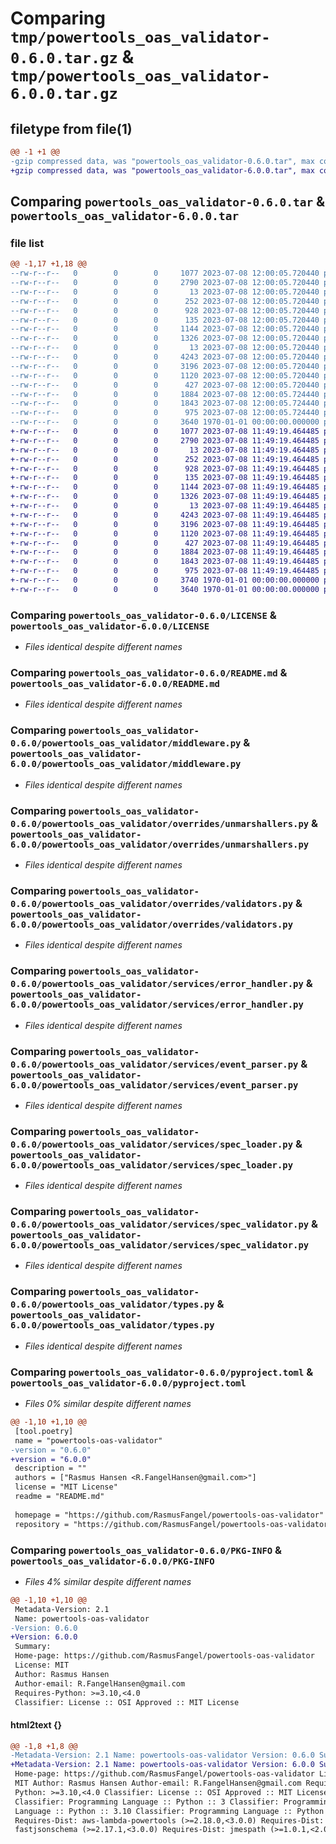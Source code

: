 # Comparing `tmp/powertools_oas_validator-0.6.0.tar.gz` & `tmp/powertools_oas_validator-6.0.0.tar.gz`

## filetype from file(1)

```diff
@@ -1 +1 @@
-gzip compressed data, was "powertools_oas_validator-0.6.0.tar", max compression
+gzip compressed data, was "powertools_oas_validator-6.0.0.tar", max compression
```

## Comparing `powertools_oas_validator-0.6.0.tar` & `powertools_oas_validator-6.0.0.tar`

### file list

```diff
@@ -1,17 +1,18 @@
--rw-r--r--   0        0        0     1077 2023-07-08 12:00:05.720440 powertools_oas_validator-0.6.0/LICENSE
--rw-r--r--   0        0        0     2790 2023-07-08 12:00:05.720440 powertools_oas_validator-0.6.0/README.md
--rw-r--r--   0        0        0       13 2023-07-08 12:00:05.720440 powertools_oas_validator-0.6.0/powertools_oas_validator/__init__.py
--rw-r--r--   0        0        0      252 2023-07-08 12:00:05.720440 powertools_oas_validator-0.6.0/powertools_oas_validator/exceptions.py
--rw-r--r--   0        0        0      928 2023-07-08 12:00:05.720440 powertools_oas_validator-0.6.0/powertools_oas_validator/middleware.py
--rw-r--r--   0        0        0      135 2023-07-08 12:00:05.720440 powertools_oas_validator-0.6.0/powertools_oas_validator/overrides/__init__.py
--rw-r--r--   0        0        0     1144 2023-07-08 12:00:05.720440 powertools_oas_validator-0.6.0/powertools_oas_validator/overrides/unmarshallers.py
--rw-r--r--   0        0        0     1326 2023-07-08 12:00:05.720440 powertools_oas_validator-0.6.0/powertools_oas_validator/overrides/validators.py
--rw-r--r--   0        0        0       13 2023-07-08 12:00:05.720440 powertools_oas_validator-0.6.0/powertools_oas_validator/services/__init__.py
--rw-r--r--   0        0        0     4243 2023-07-08 12:00:05.720440 powertools_oas_validator-0.6.0/powertools_oas_validator/services/error_handler.py
--rw-r--r--   0        0        0     3196 2023-07-08 12:00:05.720440 powertools_oas_validator-0.6.0/powertools_oas_validator/services/event_parser.py
--rw-r--r--   0        0        0     1120 2023-07-08 12:00:05.720440 powertools_oas_validator-0.6.0/powertools_oas_validator/services/spec_loader.py
--rw-r--r--   0        0        0      427 2023-07-08 12:00:05.720440 powertools_oas_validator-0.6.0/powertools_oas_validator/services/spec_parser.py
--rw-r--r--   0        0        0     1884 2023-07-08 12:00:05.724440 powertools_oas_validator-0.6.0/powertools_oas_validator/services/spec_validator.py
--rw-r--r--   0        0        0     1843 2023-07-08 12:00:05.724440 powertools_oas_validator-0.6.0/powertools_oas_validator/types.py
--rw-r--r--   0        0        0      975 2023-07-08 12:00:05.724440 powertools_oas_validator-0.6.0/pyproject.toml
--rw-r--r--   0        0        0     3640 1970-01-01 00:00:00.000000 powertools_oas_validator-0.6.0/PKG-INFO
+-rw-r--r--   0        0        0     1077 2023-07-08 11:49:19.464485 powertools_oas_validator-6.0.0/LICENSE
+-rw-r--r--   0        0        0     2790 2023-07-08 11:49:19.464485 powertools_oas_validator-6.0.0/README.md
+-rw-r--r--   0        0        0       13 2023-07-08 11:49:19.464485 powertools_oas_validator-6.0.0/powertools_oas_validator/__init__.py
+-rw-r--r--   0        0        0      252 2023-07-08 11:49:19.464485 powertools_oas_validator-6.0.0/powertools_oas_validator/exceptions.py
+-rw-r--r--   0        0        0      928 2023-07-08 11:49:19.464485 powertools_oas_validator-6.0.0/powertools_oas_validator/middleware.py
+-rw-r--r--   0        0        0      135 2023-07-08 11:49:19.464485 powertools_oas_validator-6.0.0/powertools_oas_validator/overrides/__init__.py
+-rw-r--r--   0        0        0     1144 2023-07-08 11:49:19.464485 powertools_oas_validator-6.0.0/powertools_oas_validator/overrides/unmarshallers.py
+-rw-r--r--   0        0        0     1326 2023-07-08 11:49:19.464485 powertools_oas_validator-6.0.0/powertools_oas_validator/overrides/validators.py
+-rw-r--r--   0        0        0       13 2023-07-08 11:49:19.464485 powertools_oas_validator-6.0.0/powertools_oas_validator/services/__init__.py
+-rw-r--r--   0        0        0     4243 2023-07-08 11:49:19.464485 powertools_oas_validator-6.0.0/powertools_oas_validator/services/error_handler.py
+-rw-r--r--   0        0        0     3196 2023-07-08 11:49:19.464485 powertools_oas_validator-6.0.0/powertools_oas_validator/services/event_parser.py
+-rw-r--r--   0        0        0     1120 2023-07-08 11:49:19.464485 powertools_oas_validator-6.0.0/powertools_oas_validator/services/spec_loader.py
+-rw-r--r--   0        0        0      427 2023-07-08 11:49:19.464485 powertools_oas_validator-6.0.0/powertools_oas_validator/services/spec_parser.py
+-rw-r--r--   0        0        0     1884 2023-07-08 11:49:19.464485 powertools_oas_validator-6.0.0/powertools_oas_validator/services/spec_validator.py
+-rw-r--r--   0        0        0     1843 2023-07-08 11:49:19.464485 powertools_oas_validator-6.0.0/powertools_oas_validator/types.py
+-rw-r--r--   0        0        0      975 2023-07-08 11:49:19.464485 powertools_oas_validator-6.0.0/pyproject.toml
+-rw-r--r--   0        0        0     3740 1970-01-01 00:00:00.000000 powertools_oas_validator-6.0.0/setup.py
+-rw-r--r--   0        0        0     3640 1970-01-01 00:00:00.000000 powertools_oas_validator-6.0.0/PKG-INFO
```

### Comparing `powertools_oas_validator-0.6.0/LICENSE` & `powertools_oas_validator-6.0.0/LICENSE`

 * *Files identical despite different names*

### Comparing `powertools_oas_validator-0.6.0/README.md` & `powertools_oas_validator-6.0.0/README.md`

 * *Files identical despite different names*

### Comparing `powertools_oas_validator-0.6.0/powertools_oas_validator/middleware.py` & `powertools_oas_validator-6.0.0/powertools_oas_validator/middleware.py`

 * *Files identical despite different names*

### Comparing `powertools_oas_validator-0.6.0/powertools_oas_validator/overrides/unmarshallers.py` & `powertools_oas_validator-6.0.0/powertools_oas_validator/overrides/unmarshallers.py`

 * *Files identical despite different names*

### Comparing `powertools_oas_validator-0.6.0/powertools_oas_validator/overrides/validators.py` & `powertools_oas_validator-6.0.0/powertools_oas_validator/overrides/validators.py`

 * *Files identical despite different names*

### Comparing `powertools_oas_validator-0.6.0/powertools_oas_validator/services/error_handler.py` & `powertools_oas_validator-6.0.0/powertools_oas_validator/services/error_handler.py`

 * *Files identical despite different names*

### Comparing `powertools_oas_validator-0.6.0/powertools_oas_validator/services/event_parser.py` & `powertools_oas_validator-6.0.0/powertools_oas_validator/services/event_parser.py`

 * *Files identical despite different names*

### Comparing `powertools_oas_validator-0.6.0/powertools_oas_validator/services/spec_loader.py` & `powertools_oas_validator-6.0.0/powertools_oas_validator/services/spec_loader.py`

 * *Files identical despite different names*

### Comparing `powertools_oas_validator-0.6.0/powertools_oas_validator/services/spec_validator.py` & `powertools_oas_validator-6.0.0/powertools_oas_validator/services/spec_validator.py`

 * *Files identical despite different names*

### Comparing `powertools_oas_validator-0.6.0/powertools_oas_validator/types.py` & `powertools_oas_validator-6.0.0/powertools_oas_validator/types.py`

 * *Files identical despite different names*

### Comparing `powertools_oas_validator-0.6.0/pyproject.toml` & `powertools_oas_validator-6.0.0/pyproject.toml`

 * *Files 0% similar despite different names*

```diff
@@ -1,10 +1,10 @@
 [tool.poetry]
 name = "powertools-oas-validator"
-version = "0.6.0"
+version = "6.0.0"
 description = ""
 authors = ["Rasmus Hansen <R.FangelHansen@gmail.com>"]
 license = "MIT License"
 readme = "README.md"
 
 homepage = "https://github.com/RasmusFangel/powertools-oas-validator"
 repository = "https://github.com/RasmusFangel/powertools-oas-validator"
```

### Comparing `powertools_oas_validator-0.6.0/PKG-INFO` & `powertools_oas_validator-6.0.0/PKG-INFO`

 * *Files 4% similar despite different names*

```diff
@@ -1,10 +1,10 @@
 Metadata-Version: 2.1
 Name: powertools-oas-validator
-Version: 0.6.0
+Version: 6.0.0
 Summary: 
 Home-page: https://github.com/RasmusFangel/powertools-oas-validator
 License: MIT
 Author: Rasmus Hansen
 Author-email: R.FangelHansen@gmail.com
 Requires-Python: >=3.10,<4.0
 Classifier: License :: OSI Approved :: MIT License
```

#### html2text {}

```diff
@@ -1,8 +1,8 @@
-Metadata-Version: 2.1 Name: powertools-oas-validator Version: 0.6.0 Summary:
+Metadata-Version: 2.1 Name: powertools-oas-validator Version: 6.0.0 Summary:
 Home-page: https://github.com/RasmusFangel/powertools-oas-validator License:
 MIT Author: Rasmus Hansen Author-email: R.FangelHansen@gmail.com Requires-
 Python: >=3.10,<4.0 Classifier: License :: OSI Approved :: MIT License
 Classifier: Programming Language :: Python :: 3 Classifier: Programming
 Language :: Python :: 3.10 Classifier: Programming Language :: Python :: 3.11
 Requires-Dist: aws-lambda-powertools (>=2.18.0,<3.0.0) Requires-Dist:
 fastjsonschema (>=2.17.1,<3.0.0) Requires-Dist: jmespath (>=1.0.1,<2.0.0)
```


